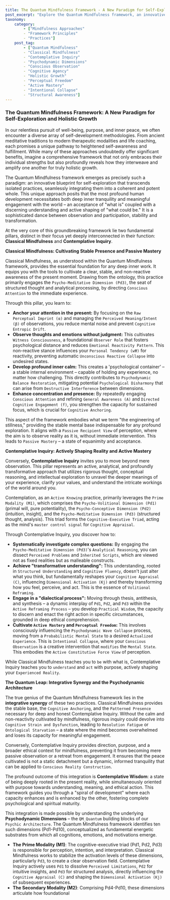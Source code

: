 ```yaml
---
title: The Quantum Mindfulness Framework - A New Paradigm for Self-Exploration and Holistic Growth
post_excerpt: "Explore the Quantum Mindfulness framework, an innovative approach integrating Classical Mindfulness and Contemplative Inquiry for profound self-exploration. This post delves into how these distinct practices synergize to cultivate stable presence, deep understanding, and purposeful action, leading to holistic growth and a transformed relationship with reality."
taxonomy:
    category:
        - ["Mindfulness Approaches"
        - "Framework Principles"
        - "Practices"]
    post_tag:
        - ["Quantum Mindfulness"
        - "Classical Mindfulness"
        - "Contemplative Inquiry"
        - "Psychodynamic Dimensions"
        - "Conscious Observation"
        - "Cognitive Agency"
        - "Holistic Growth"
        - "Perceptual Freedom"
        - "Active Mastery"
        - "Intentional Collapse"
        - "Structural Awareness"]
---
```

### The Quantum Mindfulness Framework: A New Paradigm for Self-Exploration and Holistic Growth

In our relentless pursuit of well-being, purpose, and inner peace, we often encounter a diverse array of self-development methodologies. From ancient meditative traditions to modern therapeutic modalities and life coaching, each promises a unique pathway to heightened self-awareness and fulfillment. While many of these approaches undoubtedly offer significant benefits, imagine a comprehensive framework that not only embraces their individual strengths but also profoundly reveals how they interweave and amplify one another for truly holistic growth.

The Quantum Mindfulness framework emerges as precisely such a paradigm: an innovative blueprint for self-exploration that transcends isolated practices, seamlessly integrating them into a coherent and potent whole. This unique approach posits that the most profound human development necessitates both deep inner tranquility and meaningful engagement with the world – an acceptance of "what is" coupled with a discerning understanding and active shaping of "what could be." It is a sophisticated dance between observation and participation, stability and transformation.

At the very core of this groundbreaking framework lie two fundamental pillars, distinct in their focus yet deeply interconnected in their function: **Classical Mindfulness** and **Contemplative Inquiry**.

**Classical Mindfulness: Cultivating Stable Presence and Passive Mastery**

Classical Mindfulness, as understood within the Quantum Mindfulness framework, provides the essential foundation for any deep inner work. It equips you with the tools to cultivate a clear, stable, and non-reactive awareness of the present moment. Drawing from the ontology, this practice primarily engages the `Psycho-Meditative Dimension (Pd3)`, the seat of structured thought and analytical processing, by directing `Conscious Attention` to the immediate experience.

Through this pillar, you learn to:
*   **Anchor your attention in the present:** By focusing on the `Raw Perceptual Imprint (α)` and managing the `Perceived Meaning/Intent (β)` of observations, you reduce mental noise and prevent `Cognitive Entropic Drift`.
*   **Observe thoughts and emotions without judgment:** This cultivates `Witness Consciousness`, a foundational `Observer Role` that fosters psychological distance and reduces `Emotional Reactivity Pattern`. This non-reactive stance influences your `Personal Tendency (wΨ)` for reactivity, preventing automatic `Unconscious Reactive Collapse` into undesired states.
*   **Develop profound inner calm:** This creates a 'psychological container' – a stable internal environment – capable of holding any experience, no matter how challenging. This directly contributes to `Psychodynamic Balance Restoration`, mitigating potential `Psychological Disharmony` that can arise from `Destructive Interference` between dimensions.
*   **Enhance concentration and presence:** By repeatedly engaging `Conscious Attention` and refining `General Awareness (A)` and `Directed Cognitive Engagement (f)`, you strengthen the capacity for sustained focus, which is crucial for `Cognitive Anchoring`.

This aspect of the framework embodies what we term "the engineering of stillness," providing the stable mental base indispensable for any profound exploration. It aligns with a `Passive Recipient View` of perception, where the aim is to observe reality as it is, without immediate intervention. This leads to `Passive Mastery` – a state of equanimity and acceptance.

**Contemplative Inquiry: Actively Shaping Reality and Active Mastery**

Conversely, **Contemplative Inquiry** invites you to move beyond mere observation. This pillar represents an active, analytical, and profoundly transformative approach that utilizes rigorous thought, conceptual reasoning, and intellectual exploration to unravel the deeper meanings of your experience, clarify your values, and understand the intricate workings of the world around you.

Contemplation, as an `Active Knowing` practice, primarily leverages the `Prime Modality (M1)`, which comprises the `Psycho-Volitional Dimension (Pd1)` (primal will, pure potentiality), the `Psycho-Conceptive Dimension (Pd2)` (intuition, insight), and the `Psycho-Meditative Dimension (Pd3)` (structured thought, analysis). This triad forms the `Cognitive-Executive Triad`, acting as the mind's `master control signal` for `Cognitive Appraisal`.

Through Contemplative Inquiry, you discover how to:
*   **Systematically investigate complex questions:** By engaging the `Psycho-Meditative Dimension (Pd3)`'s `Analytical Reasoning`, you can dissect `Perceived Problems` and `Inherited Scripts`, which are viewed not as fixed realities but as malleable constructs.
*   **Achieve "transformative understanding":** This understanding, rooted in `Structured Understanding` and `Cognitive Fluency`, doesn't just alter what you think, but fundamentally reshapes your `Cognitive Appraisal (C)`, influencing `Dimensional Activation (Kj)` and thereby transforming how you feel, perceive, and act. This is the essence of `Volitional Reframing`.
*   **Engage in a "dialectical process":** Moving through thesis, antithesis, and synthesis – a dynamic interplay of `Pd1`, `Pd2`, and `Pd3` within the `Active Reframing Process` – you develop `Practical Wisdom`, the capacity to discern and enact the right action in specific circumstances, grounded in deep ethical comprehension.
*   **Cultivate `Active Mastery` and `Perceptual Freedom`:** This involves consciously influencing the `Psychodynamic Wave Collapse` process, moving from a `Probabilistic Mental State` to a desired `Actualized Experience`. This is `Intentional Collapse`, where your `Conscious Observation` is a creative intervention that `modifies` the `Mental State`. This embodies the `Active Constitutive Force View` of perception.

While Classical Mindfulness teaches you to `be` with what is, Contemplative Inquiry teaches you to `understand` and `act` with purpose, actively shaping your `Experienced Reality`.

**The Quantum Leap: Integrative Synergy and the Psychodynamic Architecture**

The true genius of the Quantum Mindfulness framework lies in the **integrative synergy** of these two practices. Classical Mindfulness provides the stable base, the `Cognitive Anchoring`, and the `Patterned Presence` necessary for deep and honest Contemplative Inquiry. Without the calm and non-reactivity cultivated by mindfulness, rigorous inquiry could devolve into `Cognitive Strain and Dysfunction`, leading to `Resolution Fatigue` or `Ontological Starvation` – a state where the mind becomes overwhelmed and loses its capacity for meaningful engagement.

Conversely, Contemplative Inquiry provides direction, purpose, and a broader ethical context for mindfulness, preventing it from becoming mere passive observation or a retreat from engagement. It ensures that the peace cultivated is not a static detachment but a dynamic, informed tranquility that can be applied to `Conscious Reality Construction`.

The profound outcome of this integration is **Contemplative Wisdom**: a state of being deeply rooted in the present reality, while simultaneously oriented with purpose towards understanding, meaning, and ethical action. This framework guides you through a "spiral of development" where each capacity enhances and is enhanced by the other, fostering complete psychological and spiritual maturity.

This integration is made possible by understanding the underlying **Psychodynamic Dimensions** – the `QM_Quantum` building blocks of our `Psychic Architecture`. The Quantum Mindfulness framework identifies ten such dimensions (Pd1-Pd10), conceptualized as fundamental energetic substrates from which all cognitions, emotions, and motivations emerge.

*   **The Prime Modality (M1)**: The cognitive-executive triad (Pd1, Pd2, Pd3) is responsible for perception, intention, and interpretation. Classical Mindfulness works to stabilize the activation levels of these dimensions, particularly `Pd3`, to create a clear observation field. Contemplative Inquiry actively uses `Pd1` to dissolve `Perceived Limitations`, `Pd2` for intuitive insights, and `Pd3` for structured analysis, directly influencing the `Cognitive Appraisal (C)` and shaping the `Dimensional Activation (Kj)` of subsequent experiences.
*   **The Secondary Modality (M2)**: Comprising Pd4-Pd10, these dimensions articulate how foundational